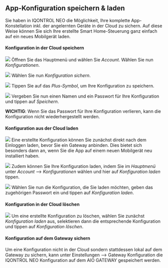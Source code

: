 ## App-Konfiguration speichern & laden

Sie haben in IQONTROL NEO die Möglichkeit, Ihre komplette
App-Konstellation inkl. der angelernten Geräte in der Cloud zu sichern.
Auf diese Weise können Sie sich Ihre erstellte Smart Home-Steuerung ganz
einfach auf ein neues Mobilgerät laden.

#### Konfiguration in der Cloud speichern

![](/de/iqontrol_neo/iqneo_konfi_account.jpg) Öffnen Sie das Hauptmenü
und wählen Sie *Account*. Wählen Sie nun *Konfigurationen*.  
  
  
  
  
![](/de/iqontrol_neo/iqneo_konfig_uebersicht.jpg) Wählen Sie nun
*Konfiguration sichern*.  
  
  
  
  
![](/de/iqontrol_neo/iqneo_konfig_anlegen1.jpg) Tippen Sie auf das
*Plus-Symbol*, um Ihre Konfiguration zu speichern.  
  
  
  
  
![](/de/iqontrol_neo/iqneo_konfig_anlegen2.jpg) Vergeben Sie nun einen
Namen und ein Passwort für Ihre Konfiguration und tippen auf
*Speichern*.

**WICHTIG**: Wenn Sie das Passwort für Ihre Konfiguration verlieren,
kann die Konfiguration nicht wiederhergestellt werden.

#### Konfiguration aus der Cloud laden

![](/de/iqontrol_neo/iqneo_konfig_start.jpg) Eine erstellte
Konfiguration können Sie zunächst direkt nach dem Einloggen laden, bevor
Sie ein Gateway anbinden. Dies bietet sich besonders dann an, wenn Sie
die App auf einem neuen Mobilgerät neu installiert haben.  
  
  
  
  
![](/de/iqontrol_neo/iqneo_konfig_uebersicht.jpg) Zudem können Sie Ihre
Konfiguration laden, indem Sie im *Hauptmenü* unter *Account* --\>
*Konfigurationen* wählen und hier auf *Konfiguration laden* tippen.  
  
  
  
  
![](/de/iqontrol_neo/iqneo_konfig_laden_loeschen.jpg) Wählen Sie nun die
Konfiguration, die Sie laden möchten, geben das zugehörigen Passwort ein
und tippen auf *Konfiguration laden*.

#### Konfiguration in der Cloud löschen

![](/de/iqontrol_neo/iqneo_konfig_laden_loeschen.jpg) Um eine erstellte
Konfiguration zu löschen, wählen Sie zunächst *Konfiguration laden* aus,
selektieren dann die entsprechende Konfiguration und tippen auf
*Konfiguration löschen*.

#### Konfiguration auf dem Gateway sichern

Um eine Konfiguration nicht in der Cloud sondern stattdessen lokal auf
dem Gateway zu sichern, kann unter Einstellungen --\> Gateway
Konfiguration die IQONTROL NEO Konfiguration auf dem AIO GATEWAY
gespeichert werden.
